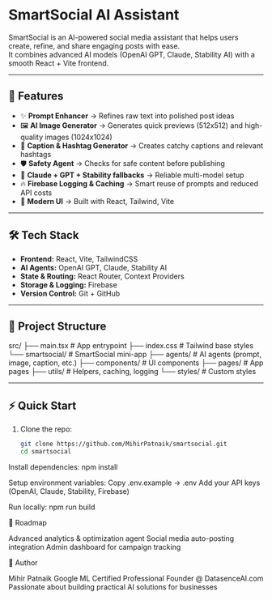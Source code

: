 # SmartSocial AI Assistant

SmartSocial is an AI-powered social media assistant that helps users create, refine, and share engaging posts with ease.  
It combines advanced AI models (OpenAI GPT, Claude, Stability AI) with a smooth React + Vite frontend.

---

## 🚀 Features
- ✨ **Prompt Enhancer** → Refines raw text into polished post ideas
- 🖼️ **AI Image Generator** → Generates quick previews (512x512) and high-quality images (1024x1024)
- 📝 **Caption & Hashtag Generator** → Creates catchy captions and relevant hashtags
- 🛡️ **Safety Agent** → Checks for safe content before publishing
- 🔄 **Claude + GPT + Stability fallbacks** → Reliable multi-model setup
- 🔥 **Firebase Logging & Caching** → Smart reuse of prompts and reduced API costs
- 🎨 **Modern UI** → Built with React, Tailwind, Vite

---

## 🛠️ Tech Stack
- **Frontend:** React, Vite, TailwindCSS
- **AI Agents:** OpenAI GPT, Claude, Stability AI
- **State & Routing:** React Router, Context Providers
- **Storage & Logging:** Firebase
- **Version Control:** Git + GitHub

---

## 📂 Project Structure

src/
├── main.tsx # App entrypoint
├── index.css # Tailwind base styles
└── smartsocial/ # SmartSocial mini-app
├── agents/ # AI agents (prompt, image, caption, etc.)
├── components/ # UI components
├── pages/ # App pages
├── utils/ # Helpers, caching, logging
└── styles/ # Custom styles


---

## ⚡ Quick Start

1. Clone the repo:
   ```bash
   git clone https://github.com/MihirPatnaik/smartsocial.git
   cd smartsocial

Install dependencies:
npm install

Setup environment variables:
Copy .env.example → .env
Add your API keys (OpenAI, Claude, Stability, Firebase)

Run locally:
npm run build

📌 Roadmap

 Advanced analytics & optimization agent
 Social media auto-posting integration
 Admin dashboard for campaign tracking

👤 Author

Mihir Patnaik
Google ML Certified Professional
Founder @ DatasenceAI.com
Passionate about building practical AI solutions for businesses









